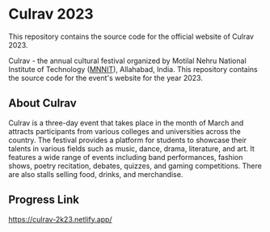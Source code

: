 # Culrav 2023
This repository contains the source code for the official website of Culrav 2023.

Culrav - the annual cultural festival organized by Motilal Nehru National Institute of Technology ([MNNIT](http://www.mnnit.ac.in/)), Allahabad, India. This repository contains the source code for the event's website for the year 2023.

## About Culrav
Culrav is a three-day event that takes place in the month of March and attracts participants from various colleges and universities across the country. The festival provides a platform for students to showcase their talents in various fields such as music, dance, drama, literature, and art. It features a wide range of events including band performances, fashion shows, poetry recitation, debates, quizzes, and gaming competitions. There are also stalls selling food, drinks, and merchandise.

## Progress Link

https://culrav-2k23.netlify.app/
